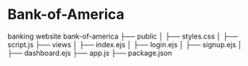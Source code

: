 # Bank-of-America
banking website 
bank-of-america
├── public
│   ├── styles.css
│   ├── script.js
├── views
│   ├── index.ejs
│   ├── login.ejs
│   ├── signup.ejs
│   ├── dashboard.ejs
├── app.js
├── package.json
